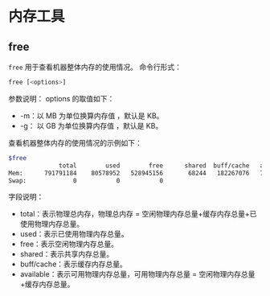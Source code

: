 # 内存工具

## free

`free` 用于查看机器整体内存的使用情况。
命令行形式：

```sql
free [<options>]
```

参数说明：
options 的取值如下：

- -m：以 MB 为单位换算内存值 ，默认是 KB。
- -g： 以 GB 为单位换算内存值 ，默认是 KB。

查看机器整体内存的使用情况的示例如下：

```bash
$free
              total        used        free      shared  buff/cache   available
Mem:      791791184    80578952   528945156       68244   182267076   702805628
Swap:             0           0           0
```

字段说明：

- total：表示物理总内存，物理总内存 = 空闲物理内存总量+缓存内存总量+已使用物理内存总量。
- used：表示已使用物理内存总量。
- free：表示空闲物理内存总量。
- shared：表示共享内存总量。
- buff/cache：表示缓存内存总量。
- available：表示可用物理内存总量，可用物理内存总量 = 空闲物理内存总量+缓存内存总量。
